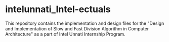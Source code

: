 # intelunnati_Intel-ectuals
This repository contains the implementation and design files for the "Design and Implementation of Slow and Fast Division Algorithm in Computer Architecture"  as a part of Intel Unnati Internship Program. 
